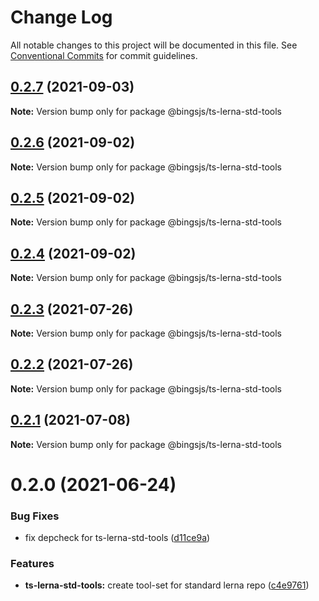 # Change Log

All notable changes to this project will be documented in this file.
See [Conventional Commits](https://conventionalcommits.org) for commit guidelines.

## [0.2.7](https://github.com/bingtimren/op-tools/compare/@bingsjs/ts-lerna-std-tools@0.2.6...@bingsjs/ts-lerna-std-tools@0.2.7) (2021-09-03)

**Note:** Version bump only for package @bingsjs/ts-lerna-std-tools





## [0.2.6](https://github.com/bingtimren/op-tools/compare/@bingsjs/ts-lerna-std-tools@0.2.5...@bingsjs/ts-lerna-std-tools@0.2.6) (2021-09-02)

**Note:** Version bump only for package @bingsjs/ts-lerna-std-tools





## [0.2.5](https://github.com/bingtimren/op-tools/compare/@bingsjs/ts-lerna-std-tools@0.2.4...@bingsjs/ts-lerna-std-tools@0.2.5) (2021-09-02)

**Note:** Version bump only for package @bingsjs/ts-lerna-std-tools





## [0.2.4](https://github.com/bingtimren/op-tools/compare/@bingsjs/ts-lerna-std-tools@0.2.3...@bingsjs/ts-lerna-std-tools@0.2.4) (2021-09-02)

**Note:** Version bump only for package @bingsjs/ts-lerna-std-tools





## [0.2.3](https://github.com/bingtimren/op-tools/compare/@bingsjs/ts-lerna-std-tools@0.2.2...@bingsjs/ts-lerna-std-tools@0.2.3) (2021-07-26)

**Note:** Version bump only for package @bingsjs/ts-lerna-std-tools





## [0.2.2](https://github.com/bingtimren/op-tools/compare/@bingsjs/ts-lerna-std-tools@0.2.1...@bingsjs/ts-lerna-std-tools@0.2.2) (2021-07-26)

**Note:** Version bump only for package @bingsjs/ts-lerna-std-tools





## [0.2.1](https://github.com/bingtimren/op-tools/compare/@bingsjs/ts-lerna-std-tools@0.2.0...@bingsjs/ts-lerna-std-tools@0.2.1) (2021-07-08)

**Note:** Version bump only for package @bingsjs/ts-lerna-std-tools





# 0.2.0 (2021-06-24)


### Bug Fixes

* fix depcheck for ts-lerna-std-tools ([d11ce9a](https://github.com/bingtimren/op-tools/commit/d11ce9aa8c863fab410aa76ad4360aeb5a2d2353))


### Features

* **ts-lerna-std-tools:** create tool-set for standard lerna repo ([c4e9761](https://github.com/bingtimren/op-tools/commit/c4e97618f7fac736396d5eda9facd25cfa9370d0))
